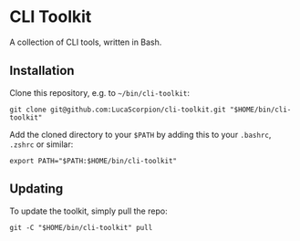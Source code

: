 # CLI Toolkit

A collection of CLI tools, written in Bash.

## Installation

Clone this repository, e.g. to `~/bin/cli-toolkit`:

```shell
git clone git@github.com:LucaScorpion/cli-toolkit.git "$HOME/bin/cli-toolkit"
```

Add the cloned directory to your `$PATH` by adding this to your `.bashrc`, `.zshrc` or similar:

```shell
export PATH="$PATH:$HOME/bin/cli-toolkit"
```

## Updating

To update the toolkit, simply pull the repo:

```shell
git -C "$HOME/bin/cli-toolkit" pull
```
